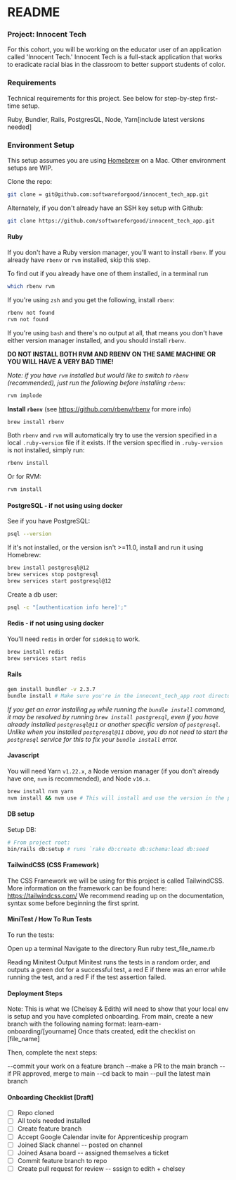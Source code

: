 # README

### Project: Innocent Tech 


For this cohort, you will be working on the educator user of an application called 'Innocent Tech.'
Innocent Tech is a full-stack application that works to eradicate racial bias in the classroom to better support students of color. 


### Requirements

Technical requirements for this project. See below for step-by-step first-time setup.

Ruby, Bundler, Rails, PostgresQL, Node, Yarn[include latest versions needed]


### Environment Setup
This setup assumes you are using [Homebrew](https://brew.sh/) on a Mac. 
Other environment setups are WIP.

Clone the repo:

```sh
git clone = git@github.com:softwareforgood/innocent_tech_app.git
```

Alternately, if you don't already have an SSH key setup with Github:
```sh
git clone https://github.com/softwareforgood/innocent_tech_app.git
```

#### Ruby

If you don't have a Ruby version manager, you'll want to install `rbenv`. If you
already have `rbenv` or `rvm` installed, skip this step.

To find out if you already have one of them installed, in a terminal run
```sh
which rbenv rvm
```

If you're using `zsh` and you get the following, install `rbenv`:
```sh
rbenv not found
rvm not found
```

If you're using `bash` and there's no output at all, that means you don't have
either version manager installed, and you should install `rbenv`.

**DO NOT INSTALL BOTH RVM AND RBENV ON THE SAME MACHINE OR YOU WILL HAVE A VERY BAD TIME!**

_Note: if you have `rvm` installed but would like to switch to `rbenv` (recommended),
just run the following before installing `rbenv`:_
```sh
rvm implode
```

**Install `rbenv`** (see https://github.com/rbenv/rbenv for more info)
```sh
brew install rbenv
```

Both `rbenv` and `rvm` will automatically try to use the version specified in a
local `.ruby-version` file if it exists. If the version specified in `.ruby-version`
is not installed, simply run:
```sh
rbenv install
```
Or for RVM:
```sh
rvm install
```

#### PostgreSQL - if not using using docker
See if you have PostgreSQL:

```sh
psql --version
```

If it's not installed, or the version isn't >=11.0, install and run it using Homebrew:

```sh
brew install postgresql@12
brew services stop postgresql
brew services start postgresql@12
```

Create a db user:

```sh
psql -c "[authentication info here]';"
```

#### Redis - if not using using docker

You'll need `redis` in order for `sidekiq` to work.

```sh
brew install redis
brew services start redis
```

#### Rails

```sh
gem install bundler -v 2.3.7
bundle install # Make sure you're in the innocent_tech_app root directory
```

*If you get an error installing `pg` while running the `bundle install` command, it may be resolved
by running `brew install postgresql`, even if you have already installed `postgresql@11` or another
specific version of `postgresql`. Unlike when you installed `postgresql@11` above, you do not need
to start the `postgresql` service for this to fix your `bundle install` error.*

#### Javascript
You will need Yarn `v1.22.x`, a Node version manager (if you don't already have one, `nvm` is recommended), and Node `v16.x`.

```sh
brew install nvm yarn
nvm install && nvm use # This will install and use the version in the project's `.nvmrc` file
```

#### DB setup

Setup DB:

```sh
# From project root:
bin/rails db:setup # runs `rake db:create db:schema:load db:seed
```

#### TailwindCSS (CSS Framework)
 The CSS Framework we will be using for this project is called TailwindCSS.
 More information on the framework can be found here: https://tailwindcss.com/
 We recommend reading up on the documentation, syntax some before beginning the first sprint. 

#### MiniTest / How To Run Tests 

To run the tests:

Open up a terminal
Navigate to the directory
Run ruby test_file_name.rb

Reading Minitest Output
Minitest runs the tests in a random order, and outputs a green dot for a successful test, a red E if there was an error while running the test, and a red F if the test assertion failed.


#### Deployment Steps 
Note: This is what we (Chelsey & Edith) will need to show that your local env is setup and you have completed onboarding.
From main, create a new branch with the following naming format: learn-earn-onboarding/[yourname]
Once thats created, edit the checklist on [file_name]

Then, complete the next steps:

  --commit your work on a feature branch
  --make a PR to the main branch
  --if PR approved, merge to main
  --cd back to main
  --pull the latest main branch


#### Onboarding Checklist [Draft]

- [ ] Repo cloned
- [ ] All tools needed installed 
- [ ] Create feature branch 
- [ ] Accept Google Calendar invite for Apprenticeship program
- [ ] Joined Slack channel -- posted on channel 
- [ ] Joined Asana board -- assigned themselves a ticket 
- [ ] Commit feature branch to repo
- [ ] Create pull request for review -- sssign to edith + chelsey 
